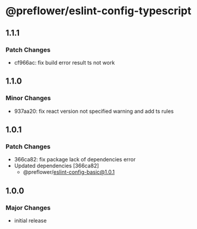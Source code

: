 # @preflower/eslint-config-typescript

## 1.1.1

### Patch Changes

- cf966ac: fix build error result ts not work

## 1.1.0

### Minor Changes

- 937aa20: fix react version not specified warning and add ts rules

## 1.0.1

### Patch Changes

- 366ca82: fix package lack of dependencies error
- Updated dependencies [366ca82]
  - @preflower/eslint-config-basic@1.0.1

## 1.0.0

### Major Changes

- initial release
